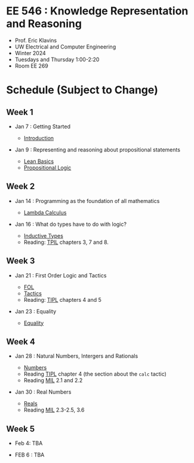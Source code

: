 # EE 546 : Knowledge Representation and Reasoning

- Prof. Eric Klavins
- UW Electrical and Computer Engineering
- Winter 2024
- Tuesdays and Thursday 1:00-2:20
- Room EE 269

# Schedule (Subject to Change)

## Week 1

- Jan 7 : Getting Started
  - [Introduction](./EE546_W25/Intro.md)

- Jan 9 : Representing and reasoning about propositional statements
  - [Lean Basics](./EE546_W25/Intro.md)
  - [Propositional Logic](./EE546_W25/Lectures/PropositionalLogic.lean)

## Week 2

- Jan 14 : Programming as the foundation of all mathematics
  - [Lambda Calculus](./EE546_W25/Lectures/LambdaCalculus.lean)

- Jan 16 : What do types have to do with logic?
  - [Inductive Types](./EE546_W25/Lectures/InductiveTypes.lean)
  - Reading: [TPIL](https://lean-lang.org/theorem_proving_in_lean4/title_page.html) chapters 3, 7 and 8. 

## Week 3

- Jan 21 : First Order Logic and Tactics
  - [FOL](./EE546_W25/Lectures/FOL.lean)
  - [Tactics](./EE546_W25/Lectures/Tactics.lean)
  - Reading: [TIPL](https://lean-lang.org/theorem_proving_in_lean4/title_page.html) chapters 4 and 5

- Jan 23 : Equality 
  - [Equality](./EE546_W25/Lectures/Equality.lean)

## Week 4

- Jan 28 : Natural Numbers, Intergers and Rationals
  - [Numbers](./EE546_W25/Lectures/Numbers.lean)
  - Reading [TIPL](https://lean-lang.org/theorem_proving_in_lean4/title_page.html)  chapter 4 (the section about the `calc` tactic)
  - Reading [MIL](https://leanprover-community.github.io/mathematics_in_lean/C01_Introduction.html) 2.1 and 2.2

- Jan 30 : Real Numbers
  - [Reals](./EE546_W25/Lectures/Reals.lean)
  - Reading [MIL](https://leanprover-community.github.io/mathematics_in_lean/C01_Introduction.html) 2.3-2.5, 3.6

## Week 5

 - Feb 4: TBA

 - FEB 6 : TBA



